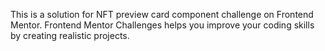 This is a solution for NFT preview card component challenge on Frontend Mentor. Frontend Mentor Challenges helps you improve your coding skills by creating realistic projects.
